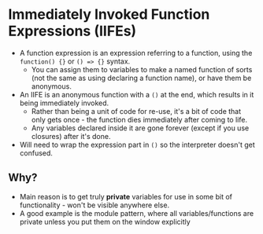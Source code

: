 # Immediately Invoked Function Expressions (IIFEs)

* A function expression is an expression referring to a function, using the `function() {}` or `() => {}` syntax.
  - You can assign them to variables to make a named function of sorts (not the same as using declaring a function name), or have them be anonymous.
* An IIFE is an anonymous function with a `()` at the end, which results in it being immediately invoked.
  - Rather than being a unit of code for re-use, it's a bit of code that only gets once - the function dies immediately after coming to life.
  - Any variables declared inside it are gone forever (except if you use closures) after it's done.
* Will need to wrap the expression part in `()` so the interpreter doesn't get confused.

## Why?

* Main reason is to get truly **private** variables for use in some bit of functionality - won't be visible anywhere else.
* A good example is the module pattern, where all variables/functions are private unless you put them on the window explicitly
